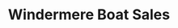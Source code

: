 ---
title: "Windermere Boat Sales"
url: /bowness-on-windermere/windermere-boat-sales/
shop: Boot
---